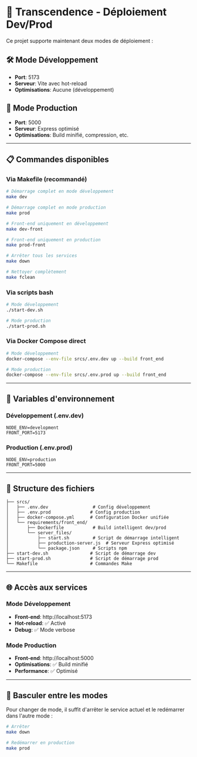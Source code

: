 # 🚀 Transcendence - Déploiement Dev/Prod

Ce projet supporte maintenant deux modes de déploiement :

## 🛠️ Mode Développement
- **Port**: 5173  
- **Serveur**: Vite avec hot-reload
- **Optimisations**: Aucune (développement)

## 🚀 Mode Production  
- **Port**: 5000
- **Serveur**: Express optimisé
- **Optimisations**: Build minifié, compression, etc.

---

## 📋 Commandes disponibles

### Via Makefile (recommandé)
```bash
# Démarrage complet en mode développement
make dev

# Démarrage complet en mode production
make prod

# Front-end uniquement en développement
make dev-front

# Front-end uniquement en production  
make prod-front

# Arrêter tous les services
make down

# Nettoyer complètement
make fclean
```

### Via scripts bash
```bash
# Mode développement
./start-dev.sh

# Mode production
./start-prod.sh
```

### Via Docker Compose direct
```bash
# Mode développement
docker-compose --env-file srcs/.env.dev up --build front_end

# Mode production
docker-compose --env-file srcs/.env.prod up --build front_end
```

---

## 🔧 Variables d'environnement

### Développement (.env.dev)
```env
NODE_ENV=development
FRONT_PORT=5173
```

### Production (.env.prod)  
```env
NODE_ENV=production
FRONT_PORT=5000
```

---

## 📁 Structure des fichiers

```
├── srcs/
│   ├── .env.dev                 # Config développement
│   ├── .env.prod               # Config production  
│   ├── docker-compose.yml      # Configuration Docker unifiée
│   └── requirements/front_end/
│       ├── Dockerfile           # Build intelligent dev/prod
│       └── server_files/
│           ├── start.sh         # Script de démarrage intelligent
│           ├── production-server.js  # Serveur Express optimisé
│           └── package.json     # Scripts npm
├── start-dev.sh                # Script de démarrage dev
├── start-prod.sh               # Script de démarrage prod
└── Makefile                    # Commandes Make
```

---

## 🌐 Accès aux services

### Mode Développement
- **Front-end**: http://localhost:5173
- **Hot-reload**: ✅ Activé
- **Debug**: ✅ Mode verbose

### Mode Production
- **Front-end**: http://localhost:5000  
- **Optimisations**: ✅ Build minifié
- **Performance**: ✅ Optimisé

---

## 🔄 Basculer entre les modes

Pour changer de mode, il suffit d'arrêter le service actuel et le redémarrer dans l'autre mode :

```bash
# Arrêter
make down

# Redémarrer en production
make prod
```
